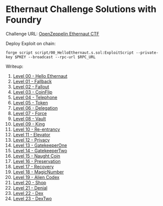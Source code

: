 # Ethernaut Challenge Solutions with Foundry
Challenge URL: [OpenZeppelin Ethernaut CTF](https://ethernaut.openzeppelin.com/)

Deploy Exploit on chain:  

```
forge script script/00_HelloEthernaut.s.sol:ExploitScript --private-key $PKEY --broadcast --rpc-url $RPC_URL
```


Writeup:
1. [Level 00 - Hello Ethernaut](/writeup/Level%200%20-%20Hello%20Ethernaut.md)
2. [Level 01 - Fallback](https://hackmd.io/@D13/ethernaut1)
3. [Level 02 - Fallout](https://hackmd.io/@D13/ethernaut2)
4. [Level 03 - CoinFlip](https://hackmd.io/@D13/ethernaut3)
5. [Level 04 - Telephone](https://hackmd.io/@D13/ethernaut4)
6. [Level 05 - Token](https://hackmd.io/@D13/ethernaut5)
7. [Level 06 - Delegation](https://hackmd.io/@D13/ethernaut6)
8. [Level 07 - Force](https://hackmd.io/@D13/ethernaut7)
9. [Level 08 - Vault](https://hackmd.io/@D13/ethernaut8)
0. [Level 09 - King](https://hackmd.io/@D13/ethernaut9)
1. [Level 10 - Re-entrancy](https://hackmd.io/@D13/ethernaut10)
2. [Level 11 - Elevator](https://hackmd.io/@D13/ethernaut11)
3. [Level 12 - Privacy](https://hackmd.io/@D13/ethernaut12)
4. [Level 13 - GatekeeperOne](https://hackmd.io/@D13/ethernaut13)
5. [Level 14 - GatekeeperTwo](https://hackmd.io/@D13/ethernaut14)
6. [Level 15 - Naught Coin](https://hackmd.io/@D13/ethernaut15)
7. [Level 16 - Preservation](https://hackmd.io/@D13/ethernaut16)
8. [Level 17 - Recovery](https://hackmd.io/@D13/ethernaut17)
8. [Level 18 - MagicNumber](https://hackmd.io/@D13/ethernaut18)
8. [Level 19 - Alien Codex](https://hackmd.io/@D13/ethernaut19)
9. [Level 20 - Shop](https://hackmd.io/@D13/ethernaut20)
9. [Level 21 - Denial](https://hackmd.io/@D13/ethernaut21)
9. [Level 22 - Dex](https://hackmd.io/@D13/ethernaut22)
9. [Level 23 - DexTwo](https://hackmd.io/@D13/ethernaut23)